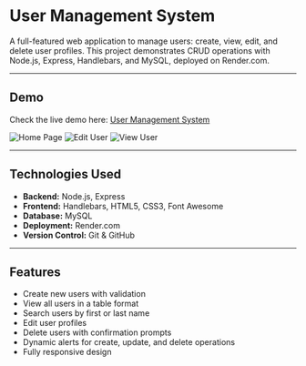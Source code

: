 # User Management System

A full-featured web application to manage users: create, view, edit, and delete user profiles. This project demonstrates CRUD operations with Node.js, Express, Handlebars, and MySQL, deployed on Render.com.

---

## Demo

Check the live demo here: [User Management System](https://your-app.onrender.com)

![Home Page](./screenshots/home.png)
![Edit User](./screenshots/edit-user.png)
![View User](./screenshots/view-user.png)

---

## Technologies Used

- **Backend:** Node.js, Express
- **Frontend:** Handlebars, HTML5, CSS3, Font Awesome
- **Database:** MySQL
- **Deployment:** Render.com
- **Version Control:** Git & GitHub

---

## Features

- Create new users with validation
- View all users in a table format
- Search users by first or last name
- Edit user profiles
- Delete users with confirmation prompts
- Dynamic alerts for create, update, and delete operations
- Fully responsive design
